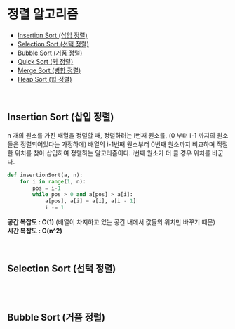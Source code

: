 # 정렬 알고리즘

- [Insertion Sort (삽입 정렬)](#Insertion-Sort-(삽입-정렬))
- [Selection Sort (선택 정렬)](#Selection-Sort-(선택-정렬))
- [Bubble Sort (거품 정렬)](#Bubble-Sort-(거품-정렬))
- [Quick Sort (퀵 정렬)](#Quick-Sort-(퀵-정렬))
- [Merge Sort (병합 정렬)](#Merge-Sort-(병합-정렬))
- [Heap Sort (힙 정렬)](#Heap-Sort-(힙-정렬))

<br>

## Insertion Sort (삽입 정렬)
n 개의 원소를 가진 배열을 정렬할 때, 정렬하려는 i번째 원소를, (0 부터 i-1 까지의 원소들은 정렬되어있다는 가정하에) 배열의 i-1번째 원소부터 0번째 원소까지 비교하며 적절한 위치를 찾아 삽입하여 정렬하는 알고리즘이다. i번째 원소가 더 클 경우 위치를 바꾼다.


```py
def insertionSort(a, n):
    for i in range(1, n):
        pos = i-1
        while pos > 0 and a[pos] > a[i]:
            a[pos], a[i] = a[i], a[i - 1]
            i -= 1
```
**공간 복잡도 : O(1)**  (배열이 차지하고 있는 공간 내에서 값들의 위치만 바꾸기 때문)  
**시간 복잡도 : O(n^2)**  



<br>

## Selection Sort (선택 정렬) 

<br>
<br>

## Bubble Sort (거품 정렬) 

